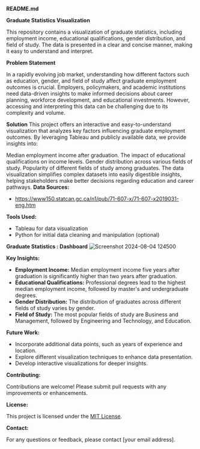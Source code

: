 
**README.md**

**Graduate Statistics Visualization**

This repository contains a visualization of graduate statistics, including employment income, educational qualifications, gender distribution, and field of study. The data is presented in a clear and concise manner, making it easy to understand and interpret.

**Problem Statement**

In a rapidly evolving job market, understanding how different factors such as education, gender, and field of study affect graduate employment outcomes is crucial. Employers, policymakers, and academic institutions need data-driven insights to make informed decisions about career planning, workforce development, and educational investments. However, accessing and interpreting this data can be challenging due to its complexity and volume.

**Solution**
This project offers an interactive and easy-to-understand visualization that analyzes key factors influencing graduate employment outcomes. By leveraging Tableau and publicly available data, we provide insights into:

Median employment income after graduation.
The impact of educational qualifications on income levels.
Gender distribution across various fields of study.
Popularity of different fields of study among graduates.
The data visualization simplifies complex datasets into easily digestible insights, helping stakeholders make better decisions regarding education and career pathways.
**Data Sources:**

* https://www150.statcan.gc.ca/n1/pub/71-607-x/71-607-x2019031-eng.htm

**Tools Used:**

* Tableau for data visualization
* Python for initial data cleaning and manipulation (optional)

**Graduate Statistics : Dashboard**
![Screenshot 2024-08-04 124500](https://github.com/user-attachments/assets/d0246575-d267-4eb9-95f6-5277b5e286c1)

**Key Insights:**

* **Employment Income:** Median employment income five years after graduation is significantly higher than two years after graduation.
* **Educational Qualifications:** Professional degrees lead to the highest median employment income, followed by master's and undergraduate degrees.
* **Gender Distribution:** The distribution of graduates across different fields of study varies by gender.
* **Field of Study:** The most popular fields of study are Business and Management, followed by Engineering and Technology, and Education.

**Future Work:**

* Incorporate additional data points, such as years of experience and location.
* Explore different visualization techniques to enhance data presentation.
* Develop interactive visualizations for deeper insights.

**Contributing:**

Contributions are welcome! Please submit pull requests with any improvements or enhancements.

**License:**

This project is licensed under the [MIT License](https://opensource.org/license/mit).

**Contact:**

For any questions or feedback, please contact [your email address].

